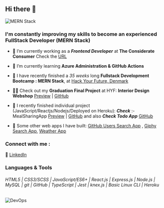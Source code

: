## Hi there 👋

![MERN Stack](https://media.bitdegree.org/storage/media/images/2018/11/What-Is-A-Full-Stack-Developer-and-Everything-You-Need-to-Know-to-Start.jpg) 

### I'm constantly improving my skills to become an experienced FullStack Developer (MERN Stack)

- 🔭 I’m currently working as a ***Frontend Developer*** at **The Considerate Consumer** Check the [URL](https://www.considerate-consumer.com/about)

- 🌱 I’m currently learning **Azure Administration & GitHub Actions**

- 👯 I have recently finished a _35 weeks_ long **Fullstack Development Bootcamp : MERN Stack**,  at [Hack Your Future, Denmark](https://www.hackyourfuture.dk/) 

- 👩‍🎓 Check out my **Graduation Final Project** at HYF: **Interior Design Webshop**  [Preview](http://staging-webshop-class18-fp.herokuapp.com/) | [GitHub](https://github.com/HackYourFuture-CPH/fp-class18)

- 🌱 I recently finished individual project (JavaScript/Reactjs/Nodejs/Deployed on Heroku): _**Check**_ :- MealSharingApp [Preview](https://meal-sharing-app-hyf.herokuapp.com/) | [GitHub](https://github.com/BikramRawat/meal-sharing) and also _**Check Todo App**_ [GitHub](https://github.com/BikramRawat/todo-list)

- 🌱 Some other web apps I have built: [GitHub Users Search App](https://github.com/BikramRawat/hyf-homework/tree/master/react/week4/github-users-search-app/src) , [Giphy Search App](https://github.com/BikramRawat/hyf-homework/tree/master/javascript/javascript3/week1/giphySearch), [Weather App](https://github.com/BikramRawat/hyf-homework/tree/master/javascript/javascript3/week1/weatherApp)

### Connect with me : 
👔 [LinkedIn](https://www.linkedin.com/in/bikram-rawat/)

### Languages & Tools
###### HTML5 | CSS3/SCSS | JavaScript/ES6+ | React.js | Express.js | Node.js | MySQL | git | GitHub | TypeScript | Jest | knex.js | Basic Linux CLI | Heroku

![DevOps](https://miro.medium.com/max/3964/1*EBXc9eJ1YRFLtkNI_djaAw.png) 
